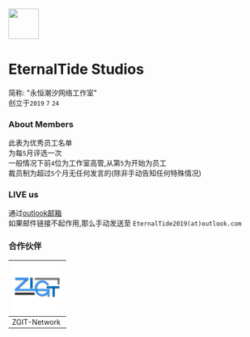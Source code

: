 ### <img itemprop="image" class="avatar flex-shrink-0 mb-3 mr-3 mb-md-0 mr-md-4" src="https://avatars.githubusercontent.com/u/139145325?s=200&v=4?s=200&amp;v=4" width="60" height="60"> 
# EternalTide Studios
简称: "永恒潮汐网络工作室"<br>
创立于``2019`` ``7`` ``24``<br>

### About Members
此表为优秀员工名单<br>
为每``5``月评选一次<br>
一般情况下前``4``位为工作室高管,从第``5``为开始为员工<br>
裁员制为超过``5``个月无任何发言的(除非手动告知任何特殊情况)<br>

### LIVE us
通过[outlook邮箱](mailto:EternalTide2019@outlook.com)<br>
如果邮件链接不起作用,那么手动发送至 ``EternalTide2019(at)outlook.com`` <br>

### 合作伙伴
| <img itemprop="image" class="avatar flex-shrink-0 mb-3 mr-3 mb-md-0 mr-md-4" src="ZGIT.jpg?s=200&amp;v=4" width="100" height="100"> |
|-------------------|
| ZGIT-Network      |
